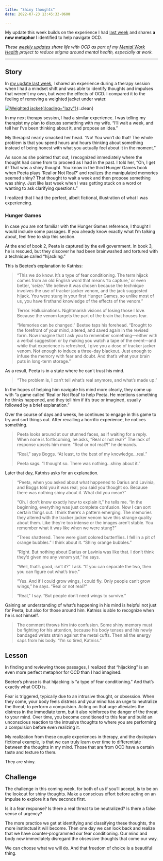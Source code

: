 ```yaml
---
title: "Shiny thoughts"
date: 2022-07-23 13:45:33-0600

---
```


My update this week builds on the experience I had [last week](https://bennorris.com/2022/07/22/weighted-jacket) and shares **a new metaphor** I identified to help navigate OCD.

_These [weekly updates](https://bennorris.com/tags/weekly-update/) share life with OCD as part of my [Mental Work Health](https://bennorris.com/mental-work-health) project to reduce stigma around mental health, especially at work._

***

## Story

In [my update last week](https://bennorris.com/2022/07/22/weighted-jacket), I shared an experience during a therapy session when I had a mindset shift and was able to identify thoughts and impulses that weren’t my own, but were the effects of OCD. I compared it to the feeling of removing a weighted jacket under water.

[![Weighted jacket](https://media.bennorris.com/images/mentalworkhealth/posts/weighted-jacket.jpg){:loading="lazy"}](https://bennorris.com/2022/07/22/weighted-jacket){:.clean}

In my next therapy session, I had a similar experience. I was telling my therapist my plan to discuss something with my wife. “I’ll wait a week, and tell her I’ve been thinking about it, and propose an idea.”

My therapist nearly smacked her head. “No! You won’t do that! The whole problem is that you spend hours and hours thinking about something instead of being honest with what you actually feel about it in the moment.”

As soon as she pointed that out, I recognized immediately where the thought had come from to proceed as I had in the past. I told her, “Oh, I get it! That was a shiny thought. You know in the third Hunger Games book when Peeta plays ‘Real or Not Real?’ and realizes the manipulated memories seemed shiny? That thought to wait a week and then propose something was shiny. Just like last week when I was getting stuck on a word or wanting to ask clarifying questions.”

I realized that I had the perfect, albeit fictional, illustration of what I was experiencing.


### Hunger Games

In case you are not familiar with the Hunger Games reference, I thought I would include some passages. If you already know exactly what I’m talking about, feel free to skip this section.

At the end of book 2, Peeta is captured by the evil government. In book 3, he is rescued, but they discover he had been brainwashed and tortured with a technique called “hijacking.”

This is Beetee’s explanation to Katniss:

> “This we do know. It’s a type of fear conditioning. The term hijack comes from an old English word that means ‘to capture,’ or even better, ‘seize.’ We believe it was chosen because the technique involves the use of tracker jacker venom, and the jack suggested hijack. You were stung in your first Hunger Games, so unlike most of us, you have firsthand knowledge of the effects of the venom.”
> 
> Terror. Hallucinations. Nightmarish visions of losing those I love. Because the venom targets the part of the brain that houses fear.
> 
> “Memories can be changed.” Beetee taps his forehead. “Brought to the forefront of your mind, altered, and saved again in the revised form. Now imagine that I ask you to remember something—either with a verbal suggestion or by making you watch a tape of the event—and while that experience is refreshed, I give you a dose of tracker jacker venom. Not enough to induce a three-day blackout. Just enough to infuse the memory with fear and doubt. And that’s what your brain puts in long-term storage.”

As a result, Peeta is in a state where he can’t trust his mind.

> “The problem is, I can’t tell what’s real anymore, and what’s made up.”

In the hopes of helping him navigate his mind more clearly, they come up with “a game called ‘Real or Not Real’ to help Peeta. He mentions something he thinks happened, and they tell him if it’s true or imagined, usually followed by a brief explanation.”

Over the course of days and weeks, he continues to engage in this game to try and sort things out. After recalling a horrific experience, he notices something.

> Peeta looks around at our stunned faces, as if waiting for a reply. When none is forthcoming, he asks, “Real or not real?” The lack of response upsets him more. “Real or not real?!” he demands.
> 
> “Real,” says Boggs. “At least, to the best of my knowledge…real.”
> 
> Peeta sags. “I thought so. There was nothing…shiny about it.”

Later that day, Katniss asks for an explanation.

> “Peeta, when you asked about what happened to Darius and Lavinia, and Boggs told you it was real, you said you thought so. Because there was nothing shiny about it. What did you mean?”
> 
> “Oh. I don’t know exactly how to explain it,” he tells me. “In the beginning, everything was just complete confusion. Now I can sort certain things out. I think there’s a pattern emerging. The memories they altered with the tracker jacker venom have this strange quality about them. Like they’re too intense or the images aren’t stable. You remember what it was like when we were stung?”
> 
> “Trees shattered. There were giant colored butterflies. I fell in a pit of orange bubbles.” I think about it. “Shiny orange bubbles.”
> 
> “Right. But nothing about Darius or Lavinia was like that. I don’t think they’d given me any venom yet,” he says.
> 
> “Well, that’s good, isn’t it?” I ask. “If you can separate the two, then you can figure out what’s true.”
> 
> “Yes. And if I could grow wings, I could fly. Only people can’t grow wings,” he says. “Real or not real?”
> 
> “Real,” I say. “But people don’t need wings to survive.”

Gaining an understanding of what’s happening in his mind is helpful not just for Peeta, but also for those around him. Katniss is able to recognize when he is not himself.

> The comment throws him into confusion. Some shiny memory must be fighting for his attention, because his body tenses and his newly bandaged wrists strain against the metal cuffs. Then all the energy saps from his body. “I’m so tired, Katniss.”


## Lesson

In finding and reviewing those passages, I realized that “hijacking” is an even more perfect metaphor for OCD than I had imagined.

Beetee’s phrase is that hijacking is “a type of fear conditioning.” And that’s exactly what OCD is.

Fear is triggered, typically due to an intrusive thought, or obsession. When they come, your body feels distress and your mind has an urge to neutralize the threat; to perform a compulsion. Acting on that urge alleviates the distress in the immediate term, but it also reinforces the danger of the threat to your mind. Over time, you become conditioned to this fear and build an unconscious reaction to the intrusive thoughts to where you are performing a compulsion before even realizing it.

My realization from these couple experiences in therapy, and the dystopian fictional example, is that we can truly learn over time to differentiate between the thoughts in my mind. Those that are from OCD have a certain taste and texture to them.

They are shiny.


## Challenge

The challenge in this coming week, for both of us if you’ll accept, is to be on the lookout for shiny thoughts. Make a conscious effort before acting on an impulse to explore it a few seconds first.

Is it a fear response? Is there a real threat to be neutralized? Is there a false sense of urgency?

The more practice we get at identifying and classifying these thoughts, the more instinctual it will become. Then one day we can look back and realize that we have counter-programmed our fear conditioning. Our mind and body now immediately disregard the obsessive thoughts that come our way.

We can choose what we will do. And that freedom of choice is a beautiful thing.


